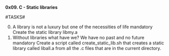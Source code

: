**0x09. C - Static libraries**

#TASKS#

0. A library is not a luxury but one of the necessities of life
mandatory
Create the static library libmy.a
1. Without libraries what have we? We have no past and no future
mandatory
Create a script called create_static_lib.sh that creates a static library called liball.a from all the .c files that are in the current directory.
